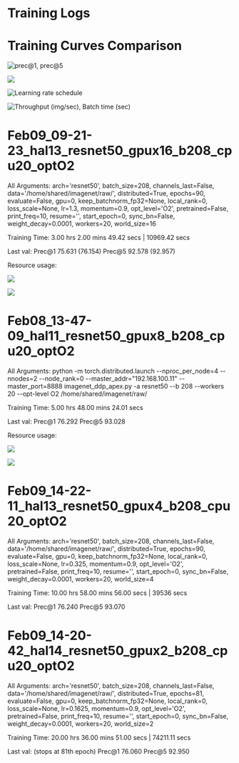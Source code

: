 # Training Logs

# Training Curves Comparison
![prec@1, prec@5](https://paper-attachments.dropbox.com/s_6AE2DA76A07F8AEA0358C4F9706CD9C69343A0EA95A17BD16480AF086F09B55D_1581359263014_image.png)

![](https://paper-attachments.dropbox.com/s_6AE2DA76A07F8AEA0358C4F9706CD9C69343A0EA95A17BD16480AF086F09B55D_1581359356228_image.png)

![Learning rate schedule](https://paper-attachments.dropbox.com/s_6AE2DA76A07F8AEA0358C4F9706CD9C69343A0EA95A17BD16480AF086F09B55D_1581359387425_image.png)

![Throughput (img/sec), Batch time (sec)](https://paper-attachments.dropbox.com/s_6AE2DA76A07F8AEA0358C4F9706CD9C69343A0EA95A17BD16480AF086F09B55D_1581359228206_image.png)



# Feb09_09-21-23_hal13_resnet50_gpux16_b208_cpu20_optO2

All Arguments:
arch='resnet50', batch_size=208, channels_last=False, data='/home/shared/imagenet/raw/', distributed=True, epochs=90, evaluate=False, gpu=0, keep_batchnorm_fp32=None, local_rank=0, loss_scale=None, lr=1.3, momentum=0.9, opt_level='O2', pretrained=False, print_freq=10, resume='', start_epoch=0, sync_bn=False, weight_decay=0.0001, workers=20, world_size=16

Training Time: 
3.00 hrs 2.00 mins 49.42 secs | 10969.42 secs

Last val: 
Prec@1 75.631 (76.154) Prec@5 92.578 (92.957)

Resource usage:

![](https://paper-attachments.dropbox.com/s_6AE2DA76A07F8AEA0358C4F9706CD9C69343A0EA95A17BD16480AF086F09B55D_1581276177369_gpux16_train.png)

![](https://paper-attachments.dropbox.com/s_6AE2DA76A07F8AEA0358C4F9706CD9C69343A0EA95A17BD16480AF086F09B55D_1581276180402_gpux16_val.png)



# Feb08_13-47-09_hal11_resnet50_gpux8_b208_cpu20_optO2

All Arguments:
python -m torch.distributed.launch --nproc_per_node=4 --nnodes=2 --node_rank=0 --master_addr="192.168.100.11" --master_port=8888 imagenet_ddp_apex.py -a resnet50 --b 208 --workers 20 --opt-level O2 /home/shared/imagenet/raw/

Training Time: 
5.00 hrs 48.00 mins 24.01 secs

Last val: 
Prec@1 76.292 Prec@5 93.028 

Resource usage:

![](https://paper-attachments.dropbox.com/s_6AE2DA76A07F8AEA0358C4F9706CD9C69343A0EA95A17BD16480AF086F09B55D_1581214097925_gpux8_train.png)

![](https://paper-attachments.dropbox.com/s_6AE2DA76A07F8AEA0358C4F9706CD9C69343A0EA95A17BD16480AF086F09B55D_1581214101759_gpux8_val.png)



# Feb09_14-22-11_hal13_resnet50_gpux4_b208_cpu20_optO2

All Arguments:
arch='resnet50', batch_size=208, channels_last=False, data='/home/shared/imagenet/raw/', distributed=True, epochs=90, evaluate=False, gpu=0, keep_batchnorm_fp32=None, local_rank=0, loss_scale=None, lr=0.325, momentum=0.9, opt_level='O2', pretrained=False, print_freq=10, resume='', start_epoch=0, sync_bn=False, weight_decay=0.0001, workers=20, world_size=4

Training Time: 
10.00 hrs 58.00 mins 56.00 secs | 39536 secs

Last val: 
Prec@1 76.240 Prec@5 93.070



# Feb09_14-20-42_hal14_resnet50_gpux2_b208_cpu20_optO2

All Arguments:
arch='resnet50', batch_size=208, channels_last=False, data='/home/shared/imagenet/raw/', distributed=True, epochs=81, evaluate=False, gpu=0, keep_batchnorm_fp32=None, local_rank=0, loss_scale=None, lr=0.1625, momentum=0.9, opt_level='O2', pretrained=False, print_freq=10, resume='', start_epoch=0, sync_bn=False, weight_decay=0.0001, workers=20, world_size=2

Training Time: 
20.00 hrs 36.00 mins 51.00 secs | 74211.11 secs

Last val: (stops at 81th epoch)
Prec@1 76.060 Prec@5 92.950

